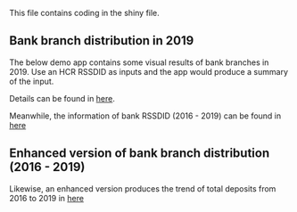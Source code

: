 This file contains coding in the shiny file.

## Bank branch distribution in 2019

The below demo app contains some visual results of bank branches in 2019. Use an HCR RSSDID as inputs and the app would produce a summary of the input.

Details can be found in [here](https://jiashanwu.shinyapps.io/shiny_bankgeo2/).

Meanwhile, the information of bank RSSDID (2016 - 2019) can be found in [here](https://jiashanwu.shinyapps.io/rssdid_lookup/?_ga=2.154263864.1005859207.1592186425-1056566107.1589604540)

## Enhanced version of bank branch distribution (2016 - 2019)

Likewise, an enhanced version produces the trend of total deposits from 2016 to 2019 in [here](https://jiashanwu.shinyapps.io/enhanced_geo_1619/?_ga=2.157518906.1005859207.1592186425-1056566107.1589604540)
